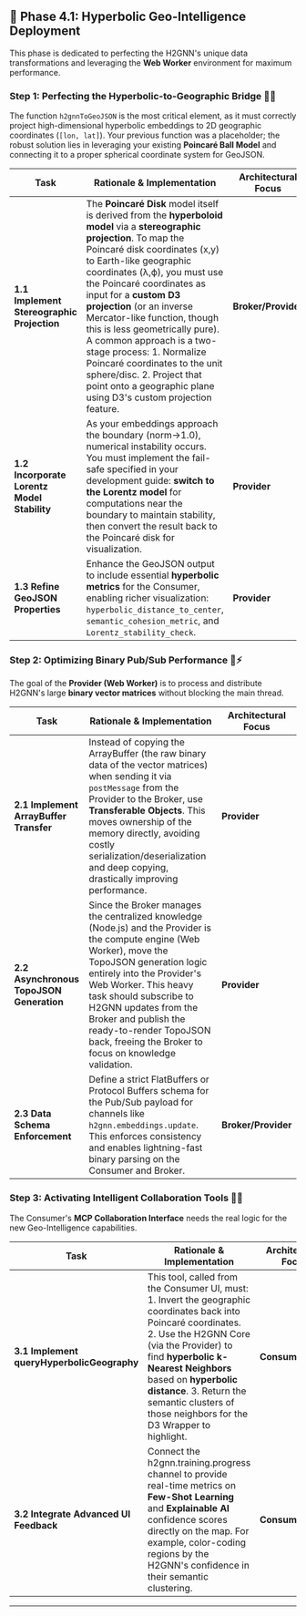 ## 🎯 Phase 4.1: Hyperbolic Geo-Intelligence Deployment

This phase is dedicated to perfecting the H2GNN's unique data transformations and leveraging the **Web Worker** environment for maximum performance.

### Step 1: Perfecting the Hyperbolic-to-Geographic Bridge 🧠🌐

The function `h2gnnToGeoJSON` is the most critical element, as it must correctly project high-dimensional hyperbolic embeddings to 2D geographic coordinates (`[lon, lat]`). Your previous function was a placeholder; the robust solution lies in leveraging your existing **Poincaré Ball Model** and connecting it to a proper spherical coordinate system for GeoJSON.

|Task|Rationale & Implementation|Architectural Focus|
|---|---|---|
|**1.1 Implement Stereographic Projection**|The **Poincaré Disk** model itself is derived from the **hyperboloid model** via a **stereographic projection**. To map the Poincaré disk coordinates (x,y) to Earth-like geographic coordinates (λ,ϕ), you must use the Poincaré coordinates as input for a **custom D3 projection** (or an inverse Mercator-like function, though this is less geometrically pure). A common approach is a two-stage process: 1. Normalize Poincaré coordinates to the unit sphere/disc. 2. Project that point onto a geographic plane using D3's custom projection feature.|**Broker/Provider**|
|**1.2 Incorporate Lorentz Model Stability**|As your embeddings approach the boundary (norm→1.0), numerical instability occurs. You must implement the fail-safe specified in your development guide: **switch to the Lorentz model** for computations near the boundary to maintain stability, then convert the result back to the Poincaré disk for visualization.|**Provider**|
|**1.3 Refine GeoJSON Properties**|Enhance the GeoJSON output to include essential **hyperbolic metrics** for the Consumer, enabling richer visualization: `hyperbolic_distance_to_center`, `semantic_cohesion_metric`, and `Lorentz_stability_check`.|**Provider**|

### Step 2: Optimizing Binary Pub/Sub Performance 🚀⚡

The goal of the **Provider (Web Worker)** is to process and distribute H2GNN's large **binary vector matrices** without blocking the main thread.

|Task|Rationale & Implementation|Architectural Focus|
|---|---|---|
|**2.1 Implement ArrayBuffer Transfer**|Instead of copying the ArrayBuffer (the raw binary data of the vector matrices) when sending it via `postMessage` from the Provider to the Broker, use **Transferable Objects**. This moves ownership of the memory directly, avoiding costly serialization/deserialization and deep copying, drastically improving performance.|**Provider**|
|**2.2 Asynchronous TopoJSON Generation**|Since the Broker manages the centralized knowledge (Node.js) and the Provider is the compute engine (Web Worker), move the TopoJSON generation logic entirely into the Provider's Web Worker. This heavy task should subscribe to H2GNN updates from the Broker and publish the ready-to-render TopoJSON back, freeing the Broker to focus on knowledge validation.|**Provider**|
|**2.3 Data Schema Enforcement**|Define a strict FlatBuffers or Protocol Buffers schema for the Pub/Sub payload for channels like `h2gnn.embeddings.update`. This enforces consistency and enables lightning-fast binary parsing on the Consumer and Broker.|**Broker/Provider**|

### Step 3: Activating Intelligent Collaboration Tools 🤝💡

The Consumer's **MCP Collaboration Interface** needs the real logic for the new Geo-Intelligence capabilities.

|Task|Rationale & Implementation|Architectural Focus|
|---|---|---|
|**3.1 Implement queryHyperbolicGeography**|This tool, called from the Consumer UI, must: 1. Invert the geographic coordinates back into Poincaré coordinates. 2. Use the H2GNN Core (via the Provider) to find **hyperbolic k-Nearest Neighbors** based on **hyperbolic distance**. 3. Return the semantic clusters of those neighbors for the D3 Wrapper to highlight.|**Consumer/MCP**|
|**3.2 Integrate Advanced UI Feedback**|Connect the h2gnn.training.progress channel to provide real-time metrics on **Few-Shot Learning** and **Explainable AI** confidence scores directly on the map. For example, color-coding regions by the H2GNN's confidence in their semantic clustering.|**Consumer**|

---
